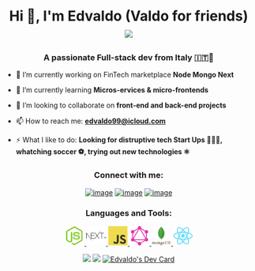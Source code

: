 <h1 align="center">Hi 👋, I'm Edvaldo (Valdo for friends) <img height="40" src="https://emoji.gg/assets/emoji/7333-parrotdance.gif"></h1>
<h3 align="center">A passionate Full-stack dev from Italy 🇮🇹🍕</h3>

- 🔭 I’m currently working on FinTech marketplace **Node Mongo Next**

- 🌱 I’m currently learning **Micros-ervices & micro-frontends**

- 👯 I’m looking to collaborate on **front-end and back-end projects**

- 📫 How to reach me: **edvaldo99@icloud.com**

- ⚡ What I like to do: **Looking for distruptive tech Start Ups 🧑🏻‍💻, whatching soccer ⚽️, trying out new technologies ⚛️**

<h3 align="center">Connect with me:</h3>
<div align="center">

[![image](https://img.shields.io/badge/LinkedIn-0077B5?style=for-the-badge&logo=linkedin&logoColor=white)](https://www.linkedin.com/in/edvaldo-g-20a271121/)
[![image](https://img.shields.io/badge/Instagram-E4405F?style=for-the-badge&logo=instagram&logoColor=white)](https://www.instagram.com/valdozzz/)
[![image](https://img.shields.io/badge/Gmail-D14836?style=for-the-badge&logo=gmail&logoColor=white)](mailto:edvaldo99@icloud.com)
  
</div>

<h3 align="center">Languages and Tools:</h3>

<p align="center"> 
  <a href="https://www.w3.org/nodejs/" target="_blank"> 
    <img src="https://raw.githubusercontent.com/devicons/devicon/master/icons/nodejs/nodejs-original.svg" alt="nodejs" width="40" height="40"/> 
  </a>
  <a href="https://nextjs.org/docs/getting-started" target="_blank"> 
    <img src="https://raw.githubusercontent.com/devicons/devicon/master/icons/nextjs/nextjs-original-wordmark.svg" alt="NextJS" width="40" height="40"/> 
  </a> 
  <a href="https://developer.mozilla.org/en-US/docs/Web/JavaScript" target="_blank"> 
    <img src="https://raw.githubusercontent.com/devicons/devicon/master/icons/javascript/javascript-original.svg" alt="javascript" width="40" height="40"/> 
  </a> 
  <a href="https://graphql.org/" target="_blank"> 
    <img src="https://raw.githubusercontent.com/devicons/devicon/master/icons/graphql/graphql-plain.svg" alt="graphql" width="40" height="40"/> 
  </a> 
  <a href="https://www.mongodb.com/" target="_blank"> 
    <img src="https://raw.githubusercontent.com/devicons/devicon/master/icons/mongodb/mongodb-original-wordmark.svg" alt="mongodb" width="40" height="40"/> 
  </a>
  <a href="https://it.reactjs.org/" target="_blank"> 
    <img src="https://raw.githubusercontent.com/devicons/devicon/master/icons/react/react-original.svg" alt="react" width="40" height="40"/> 
  </a>
</p>

<p align= "center">
  <img height= "150" src="https://github-readme-stats.vercel.app/api?username=valdo99&theme=react&show_icons=true&include_all_commits=true" />
  <img height= "150" src="https://github-readme-stats.vercel.app/api/top-langs/?username=valdo99&theme=react&layout=compact" />
  <a href="https://app.daily.dev/valdozzz"><img src="https://api.daily.dev/devcards/1658df05d76a43179cd8e0ca079a922f.png?r=dyf" width="400" alt="Edvaldo's Dev Card"/></a>
</p>

